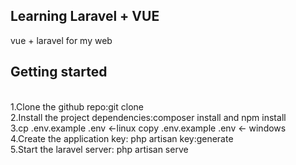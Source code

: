 
## Learning Laravel + VUE
vue + laravel for my web 


<h2>Getting started</h2><br /> 
1.Clone the github repo:git clone <br /> 
2.Install the project dependencies:composer install and npm install<br /> 
3.cp .env.example .env <-linux  copy .env.example .env <- windows<br /> 
4.Create the application key: php artisan key:generate<br /> 
5.Start the laravel server: php artisan serve<br /> 
